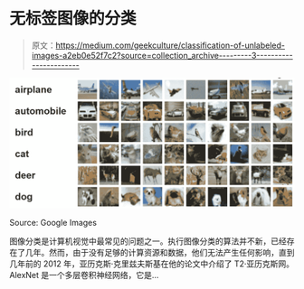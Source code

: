 # 无标签图像的分类

> 原文：<https://medium.com/geekculture/classification-of-unlabeled-images-a2eb0e52f7c2?source=collection_archive---------3----------------------->

![](img/cf6b01493cb28ff3bfc95217000f54fe.png)

Source: Google Images

图像分类是计算机视觉中最常见的问题之一。执行图像分类的算法并不新，已经存在了几年。然而，由于没有足够的计算资源和数据，他们无法产生任何影响，直到几年前的 2012 年，亚历克斯·克里兹夫斯基在他的论文中介绍了 T2·亚历克斯网。AlexNet 是一个多层卷积神经网络，它是…